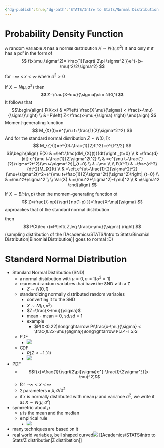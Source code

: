 ```yaml
---
{"dg-publish":true,"dg-path":"STATS/Intro to Stats/Normal Distribution.md","permalink":"/stats/intro-to-stats/normal-distribution/","created":"2024-04-01T17:18:14.405-04:00","updated":"2025-07-07T17:21:02.401-04:00"}
---
```




# Probability Density Function
A random variable $X$ has a normal distribution $X\sim N(\mu,\sigma^2)$ if and only if if has a pdf in the form of
$$
f(x;\mu,\sigma^2)= \frac{1}{\sqrt{ 2\pi \sigma^2 }}e^{-(x-\mu)^2/2\sigma^2}
$$

for $-\infty<x<\infty$ where $\sigma^2>0$

If $X\sim N(\mu,\sigma^2)$ then
$$
Z=\frac{X-\mu}{\sigma}\sim N(0,1)
$$
It follows that
$$\begin{align}
P(X<x) & =P\left( \frac{X-\mu}{\sigma} < \frac{x-\mu}{\sigma}\right) \\
 & =P\left( Z< \frac{x-\mu}{\sigma} \right)
\end{align}
$$
Moment-generating function
$$
M_{X}(t)=e^{\mu t+\frac{1}{2}\sigma^2t^2}
$$
And for the standard normal distribution $Z\sim N(0,1)$:
$$
M_{Z}(t)=e^{0t+\frac{1}{2}1t^2}=e^{t^2/2}
$$
$$\begin{align}
E(X) & =\left.\frac{dM_{X}(t)}{dt}\right|_{t=0} \\
 & =\frac{d}{dt} e^{\mu t+\frac{1}{2}\sigma^2t^2} \\
 & =e^{\mu t+\frac{1}{2}\sigma^2t^2}(\mu+\sigma^2t)|_{t=0} \\
 & =\mu \\
 \\
E(X^2) & =\frac{d^2}{dt^2}M_{X}(t) \\
 & =\left.e^{ut+\frac{1}{2}\sigma^2t^2}(\mu+\sigma^2t)^2+e^{\mu t+\frac{1}{2}\sigma^2t}(\sigma^2)\right|_{t=0} \\
 & =\mu^2+\sigma^2 \\
 \\
Var(X) & =(\mu^2+\sigma^2)-(\mu)^2 \\
 & =\sigma^2
\end{align}
$$

If $X\sim Bin(n,p)$ then the moment-generating function of 
$$
Z=\frac{X-np}{\sqrt{ np(1-p) }}=\frac{X-\mu}{\sigma}
$$
approaches that of the standard normal distribution

then
$$
P(X\leq x)=P\left( Z\leq \frac{x-\mu}{\sigma} \right)
$$
(sampling distribution of the [[Academics/STATS/Intro to Stats/Binomial Distribution\|Binomial Distribution]] goes to normal :D)



# Standard Normal Distribution
- Standard Normal Distribution (SND)
	- a normal distribution with $\mu =0, \sigma = 1(\sigma^2=1)$ 
	- represent random variables that have the SND with a Z
		-  $Z\sim N(0,1)$
	- standardizing normally distributed random variables
		- converting it to the SND
		- $X\sim N(\mu,\sigma^2)$
		- $Z=\frac{X-\mu}{\sigma}$ 
		- mean - mean = 0, sd/sd = 1
		- example
			- $P(X<0.22)\longrightarrow P(\frac{x-\mu}{\sigma} < \frac{0.22-\mu}{sigma})\longrightarrow P(Z<-1.5)$  
	- PDF
		- ![](https://i.imgur.com/nb2UMRS.png)
	- CDF
		- $P(Z\leq -1.31)$ 
		- ![](https://i.imgur.com/9MhkgDg.png)
- PDF
	- $$f(x)=\frac{1}{\sqrt{2\pi}\sigma}e^{-\frac{1}{2\sigma^2}(x-\mu)^2}$$
	- for $-\infty < x < \infty$
	- 2 parameters = $\mu, \sigma/\sigma^2$
	- if x is normally distributed with mean $\mu$ and variance $\sigma^2$, we write it as $X\sim N(\mu,\sigma^2)$  
- symmetric about $\mu$
	- $\mu$ is the mean and the median
	- empirical rule
		- ![](https://i.imgur.com/GtFWcXu.png)
- many techniques are based on it
- real world variables, bell shaped curved![](https://i.imgur.com/LSUguvG.png)
[[Academics/STATS/Intro to Stats/Z distribution\|Z distribution]]